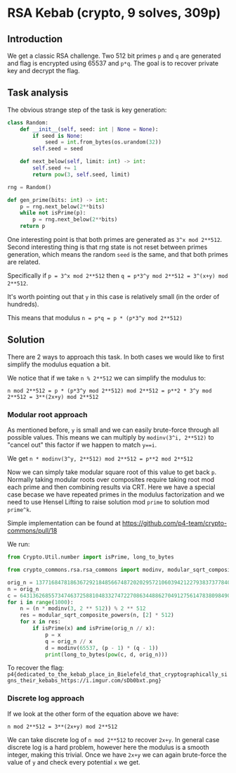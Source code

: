 # RSA Kebab (crypto, 9 solves, 309p)

## Introduction

We get a classic RSA challenge.
Two 512 bit primes `p` and `q` are generated and flag is encrypted using 65537 and `p*q`.
The goal is to recover private key and decrypt the flag.

## Task analysis

The obvious strange step of the task is key generation:

```python
class Random:
    def __init__(self, seed: int | None = None):
        if seed is None:
            seed = int.from_bytes(os.urandom(32))
        self.seed = seed

    def next_below(self, limit: int) -> int:
        self.seed += 1
        return pow(3, self.seed, limit)

rng = Random()

def gen_prime(bits: int) -> int:
    p = rng.next_below(2**bits)
    while not isPrime(p):
        p = rng.next_below(2**bits)
    return p
```

One interesting point is that both primes are generated as `3^x mod 2**512`.
Second interesting thing is that rng state is not reset between primes generation, which means the random `seed` is the same, and that both primes are related.

Specifically if `p = 3^x mod 2**512` then `q = p*3^y mod 2**512 = 3^(x+y) mod 2**512`.

It's worth pointing out that `y` in this case is relatively small (in the order of hundreds).

This means that modulus `n = p*q = p * (p*3^y mod 2**512)`

## Solution

There are 2 ways to approach this task.
In both cases we would like to first simplify the modulus equation a bit.

We notice that if we take `n % 2**512` we can simplify the modulus to:

`n mod 2**512 = p * (p*3^y mod 2**512) mod 2**512 = p**2 * 3^y mod 2**512 = 3**(2x+y) mod 2**512`

### Modular root approach

As mentioned before, `y` is small and we can easily brute-force through all possible values.
This means we can multiply by `modinv(3^i, 2**512)` to "cancel out" this factor if we happen to match `y==i`.

We get `n * modinv(3^y, 2**512) mod 2**512 = p**2 mod 2**512`

Now we can simply take modular square root of this value to get back `p`.
Normally taking modular roots over composites require taking root mod each prime and then combining results via CRT.
Here we have a special case becase we have repeated primes in the modulus factorization and we need to use Hensel Lifting to raise solution mod `prime` to solution mod `prime^k`.

Simple implementation can be found at https://github.com/p4-team/crypto-commons/pull/18

We run:

```python
from Crypto.Util.number import isPrime, long_to_bytes

from crypto_commons.rsa.rsa_commons import modinv, modular_sqrt_composite_powers

orig_n = 13771684781863672921848566748720202957210603942122793837377840406546820242143725489540652846164899938861536496478520157404839773084308133557276555462188469715721933984828717376101108000101432855119452703510547117221794988719915407350144110893005954162971939914024994040271947897805274102956866800030093979441
n = orig_n
c = 6431362685573474637258810483327472270863448862704912756147838098490350521005551488774051556389731399561610146827473244205316244320957680948131569291105713461238294440397538795470655338633266133823822552348682452593348425580333815632588651366242819131705997677117725446144306897047883449077724369906480303118
for i in range(1000):
    n = (n * modinv(3, 2 ** 512)) % 2 ** 512
    res = modular_sqrt_composite_powers(n, [2] * 512)
    for x in res:
        if isPrime(x) and isPrime(orig_n // x):
            p = x
            q = orig_n // x
            d = modinv(65537, (p - 1) * (q - 1))
            print(long_to_bytes(pow(c, d, orig_n)))
```

To recover the flag: `p4{dedicated_to_the_kebab_place_in_Bielefeld_that_cryptographically_signs_their_kebabs_https://i.imgur.com/sDb0bxt.png}`

### Discrete log approach

If we look at the other form of the equation above we have:

`n mod 2**512 = 3**(2x+y) mod 2**512`

We can take discrete log of `n mod 2**512` to recover `2x+y`.
In general case discrete log is a hard problem, however here the modulus is a smooth integer, making this trivial.
Once we have `2x+y` we can again brute-force the value of `y` and check every potential `x` we get.
